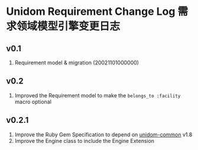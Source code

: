 # Unidom Requirement Change Log 需求领域模型引擎变更日志

## v0.1
1. Requirement model & migration (20021101000000)

## v0.2
1. Improved the Requirement model to make the ``belongs_to :facility`` macro optional

## v0.2.1
1. Improve the Ruby Gem Specification to depend on [unidom-common](https://github.com/topbitdu/unidom-common) v1.8
2. Improve the Engine class to include the Engine Extension
